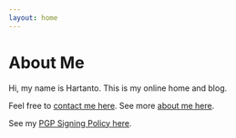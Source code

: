 ```yaml
---
layout: home
---
```

# About Me

Hi, my name is Hartanto. This is my online home and blog.

Feel free to <a href="{{ site.url }}/contact" rel="noopener noreferrer">contact me here</a>. See more <a href="{{ site.url }}/about" rel="noopener noreferrer">about me here</a>.

See my <a href="{{ site.url }}/pgp" rel="noopener noreferrer">PGP Signing Policy here</a>.


